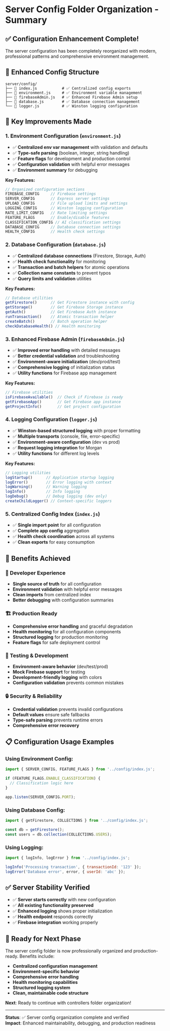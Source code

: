 # Server Config Folder Organization - Summary

## ✅ **Configuration Enhancement Complete!**

The server configuration has been completely reorganized with modern, professional patterns and comprehensive environment management.

## 📁 **Enhanced Config Structure**

```
server/config/
├── 📄 index.js           # ✅ Centralized config exports
├── 📄 environment.js     # ✅ Environment variable management  
├── 📄 firebaseAdmin.js   # ✅ Enhanced Firebase Admin setup
├── 📄 database.js        # ✅ Database connection management
└── 📄 logger.js          # ✅ Winston logging configuration
```

## 🚀 **Key Improvements Made**

### **1. Environment Configuration (`environment.js`)**
- ✅ **Centralized env var management** with validation and defaults
- ✅ **Type-safe parsing** (boolean, integer, string handling)
- ✅ **Feature flags** for development and production control
- ✅ **Configuration validation** with helpful error messages
- ✅ **Environment summary** for debugging

**Key Features:**
```javascript
// Organized configuration sections
FIREBASE_CONFIG     // Firebase settings
SERVER_CONFIG       // Express server settings  
UPLOAD_CONFIG       // File upload limits and settings
LOGGING_CONFIG      // Winston logging configuration
RATE_LIMIT_CONFIG   // Rate limiting settings
FEATURE_FLAGS       // Enable/disable features
CLASSIFICATION_CONFIG // AI classification settings
DATABASE_CONFIG     // Database connection settings
HEALTH_CONFIG       // Health check settings
```

### **2. Database Configuration (`database.js`)**
- ✅ **Centralized database connections** (Firestore, Storage, Auth)
- ✅ **Health check functionality** for monitoring
- ✅ **Transaction and batch helpers** for atomic operations
- ✅ **Collection name constants** to prevent typos
- ✅ **Query limits and validation** utilities

**Key Features:**
```javascript
// Database utilities
getFirestore()      // Get Firestore instance with config
getStorage()        // Get Firebase Storage instance
getAuth()           // Get Firebase Auth instance
runTransaction()    // Atomic transaction helper
createBatch()       // Batch operation helper
checkDatabaseHealth() // Health monitoring
```

### **3. Enhanced Firebase Admin (`firebaseAdmin.js`)**
- ✅ **Improved error handling** with detailed messages
- ✅ **Better credential validation** and troubleshooting
- ✅ **Environment-aware initialization** (dev/prod/test)
- ✅ **Comprehensive logging** of initialization status
- ✅ **Utility functions** for Firebase app management

**Key Features:**
```javascript
// Firebase utilities
isFirebaseAvailable()  // Check if Firebase is ready
getFirebaseApp()       // Get Firebase app instance
getProjectInfo()       // Get project configuration
```

### **4. Logging Configuration (`logger.js`)**
- ✅ **Winston-based structured logging** with proper formatting
- ✅ **Multiple transports** (console, file, error-specific)
- ✅ **Environment-aware configuration** (dev vs prod)
- ✅ **Request logging integration** for Morgan
- ✅ **Utility functions** for different log levels

**Key Features:**
```javascript
// Logging utilities
logStartup()      // Application startup logging
logError()        // Error logging with context
logWarning()      // Warning logging
logInfo()         // Info logging  
logDebug()        // Debug logging (dev only)
createChildLogger() // Context-specific loggers
```

### **5. Centralized Config Index (`index.js`)**
- ✅ **Single import point** for all configuration
- ✅ **Complete app config** aggregation
- ✅ **Health check coordination** across all systems
- ✅ **Clean exports** for easy consumption

## 🎯 **Benefits Achieved**

### **🔧 Developer Experience**
- **Single source of truth** for all configuration
- **Environment validation** with helpful error messages
- **Clean imports** from centralized index
- **Better debugging** with configuration summaries

### **🏗️ Production Ready**
- **Comprehensive error handling** and graceful degradation
- **Health monitoring** for all configuration components
- **Structured logging** for production monitoring
- **Feature flags** for safe deployment control

### **🧪 Testing & Development**
- **Environment-aware behavior** (dev/test/prod)
- **Mock Firebase support** for testing
- **Development-friendly logging** with colors
- **Configuration validation** prevents common mistakes

### **🔒 Security & Reliability**
- **Credential validation** prevents invalid configurations
- **Default values** ensure safe fallbacks
- **Type-safe parsing** prevents runtime errors
- **Comprehensive error recovery**

## 📋 **Configuration Usage Examples**

### **Using Environment Config:**
```javascript
import { SERVER_CONFIG, FEATURE_FLAGS } from '../config/index.js';

if (FEATURE_FLAGS.ENABLE_CLASSIFICATION) {
  // Classification logic here
}

app.listen(SERVER_CONFIG.PORT);
```

### **Using Database Config:**
```javascript
import { getFirestore, COLLECTIONS } from '../config/index.js';

const db = getFirestore();
const users = db.collection(COLLECTIONS.USERS);
```

### **Using Logging:**
```javascript
import { logInfo, logError } from '../config/index.js';

logInfo('Processing transaction', { transactionId: '123' });
logError('Database error', error, { userId: 'abc' });
```

## ✅ **Server Stability Verified**

- ✅ **Server starts correctly** with new configuration
- ✅ **All existing functionality preserved**
- ✅ **Enhanced logging** shows proper initialization
- ✅ **Health endpoint** responds correctly
- ✅ **Firebase integration** working properly

## 🚀 **Ready for Next Phase**

The server config folder is now professionally organized and production-ready. Benefits include:

- **Centralized configuration management**
- **Environment-specific behavior**
- **Comprehensive error handling**
- **Health monitoring capabilities**
- **Structured logging system**
- **Clean, maintainable code structure**

**Next**: Ready to continue with controllers folder organization!

---

**Status**: ✅ Server config organization complete and verified  
**Impact**: Enhanced maintainability, debugging, and production readiness
